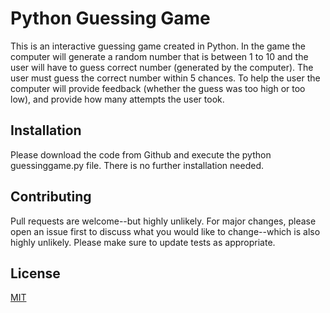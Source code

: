 # Python Guessing Game
This is an interactive guessing game created in Python. In the game the computer
will generate a random number that is between 1 to 10 and the user will have 
to guess correct number (generated by the computer). The user must guess the 
correct number within 5 chances. To help the user the computer will provide 
feedback (whether the guess was too high or too low), and provide how many 
attempts the user took.

## Installation
Please download the code from Github and execute the python guessinggame.py 
file. There is no further installation needed.

## Contributing
Pull requests are welcome--but highly unlikely. For major changes, please 
open an issue first to discuss what you would like to change--which is also 
highly unlikely. Please make sure to update tests as appropriate.

## License
[MIT](https://choosealicense.com/licenses/mit/)

